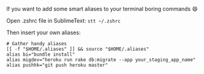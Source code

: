 If you want to add some smart aliases to your terminal boring commands :smile:

Open .zshrc file in SublimeText:
`stt ~/.zshrc`

Then insert your own aliases:
```
# Gather handy aliases
[[ -f "$HOME/.aliases" ]] && source "$HOME/.aliases"
alias bi="bundle install"
alias migdev="heroku run rake db:migrate --app your_staging_app_name"
alias pushhk="git push heroku master"
```
